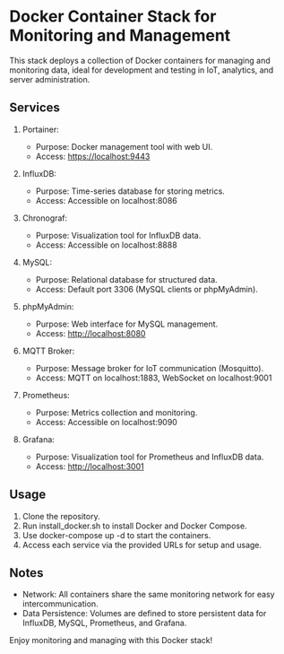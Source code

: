 # Docker Container Stack for Monitoring and Management

This stack deploys a collection of Docker containers for managing and monitoring data, ideal for development and testing in IoT, analytics, and server administration.

## Services

1. Portainer:
   - Purpose: Docker management tool with web UI.
   - Access: <https://localhost:9443>

2. InfluxDB:
   - Purpose: Time-series database for storing metrics.
   - Access: Accessible on localhost:8086

3. Chronograf:
   - Purpose: Visualization tool for InfluxDB data.
   - Access: Accessible on localhost:8888

4. MySQL:
   - Purpose: Relational database for structured data.
   - Access: Default port 3306 (MySQL clients or phpMyAdmin).

5. phpMyAdmin:
   - Purpose: Web interface for MySQL management.
   - Access: <http://localhost:8080>

6. MQTT Broker:
   - Purpose: Message broker for IoT communication (Mosquitto).
   - Access: MQTT on localhost:1883, WebSocket on localhost:9001

7. Prometheus:
   - Purpose: Metrics collection and monitoring.
   - Access: Accessible on localhost:9090

8. Grafana:
   - Purpose: Visualization tool for Prometheus and InfluxDB data.
   - Access: <http://localhost:3001>

## Usage

1. Clone the repository.
2. Run install_docker.sh to install Docker and Docker Compose.
3. Use docker-compose up -d to start the containers.
4. Access each service via the provided URLs for setup and usage.

## Notes

- Network: All containers share the same monitoring network for easy intercommunication.
- Data Persistence: Volumes are defined to store persistent data for InfluxDB, MySQL, Prometheus, and Grafana.

Enjoy monitoring and managing with this Docker stack!
